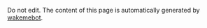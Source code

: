 <!-- terminal.start -->
Do not edit. The content of this page is automatically generated by [wakemebot](https://github.com/upciti/wakemebot/).
<!-- terminal.end -->
